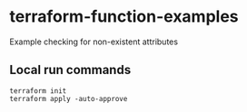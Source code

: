 # terraform-function-examples
Example checking for non-existent attributes

## Local run commands

```
terraform init
terraform apply -auto-approve
```

